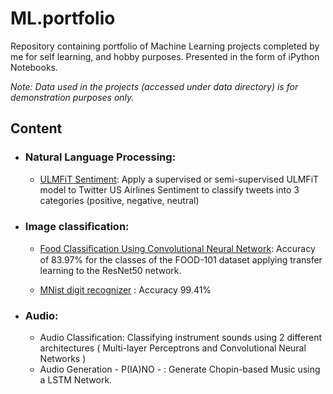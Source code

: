 # ML.portfolio

Repository containing portfolio of Machine Learning projects completed by me for self learning, and hobby purposes. Presented in the form of iPython Notebooks.

_Note: Data used in the projects (accessed under data directory) is for demonstration purposes only._

## Content

- ### Natural Language Processing:

    - [ULMFiT Sentiment](https://github.com/alexdefrutos/ML.portfolio/blob/master/Tweet_sentiment_classification.ipynb): Apply a supervised or semi-supervised ULMFiT model to Twitter US Airlines Sentiment to classify tweets into 3 categories (positive, negative, neutral)

- ### Image classification:

    - [Food Classiﬁcation Using Convolutional Neural Network](https://github.com/alexdefrutos/ML.portfolio/blob/master/FOOD_101-AlexdeFrutos.ipynb): Accuracy of 83.97% for the classes of the FOOD-101
dataset applying transfer learning to the ResNet50 network.

    - [MNist digit recognizer](https://github.com/alexdefrutos/ML.portfolio/blob/master/MNIST.ipynb) : Accuracy 99.41% 


- ### Audio:

    - Audio Classification: Classifying instrument sounds using 2 different architectures ( Multi-layer Perceptrons and Convolutional Neural Networks )
    - Audio Generation - P(IA)NO - : Generate Chopin-based Music using a LSTM Network.

    
   
   
